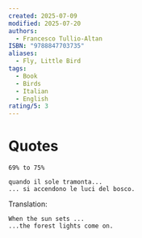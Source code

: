 ```yaml
---
created: 2025-07-09
modified: 2025-07-20
authors:
  - Francesco Tullio-Altan
ISBN: "9788847703735"
aliases:
  - Fly, Little Bird
tags:
  - Book
  - Birds
  - Italian
  - English
rating/5: 3
---
```


# Quotes

```
69% to 75%

quando il sole tramonta...
... si accendono le luci del bosco.
```

Translation:

```
When the sun sets ...
...the forest lights come on.
```
